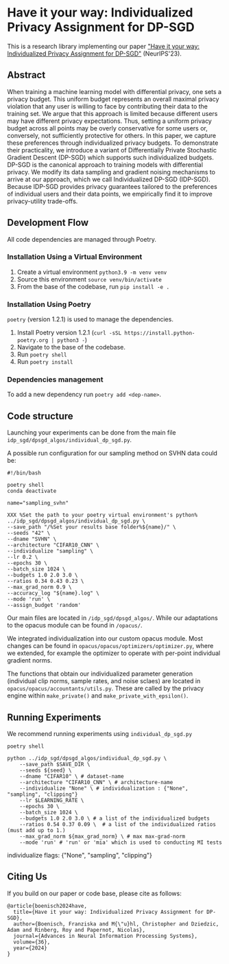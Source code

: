 # Have it your way: Individualized Privacy Assignment for DP-SGD

This is a research library implementing our paper ["Have it your way: Individualized Privacy Assignment for DP-SGD"](https://proceedings.neurips.cc/paper_files/paper/2023/file/3cbf627fa24fb6cb576e04e689b9428b-Paper-Conference.pdf) (NeurIPS'23).

## Abstract
When training a machine learning model with differential privacy, one sets a privacy budget. This uniform budget represents an overall maximal privacy violation that any user is willing to face by contributing their data to the training set. We argue that this approach is limited because different users may have different privacy expectations. Thus, setting a uniform privacy budget across all points may be overly conservative for some users or, conversely, not sufficiently protective for others. In this paper, we capture these preferences through individualized privacy budgets. To demonstrate their practicality, we introduce a variant of Differentially Private Stochastic Gradient Descent (DP-SGD) which supports such individualized budgets. DP-SGD is the canonical approach to training models with differential privacy. We modify its data sampling and gradient noising mechanisms to arrive at our approach, which we call Individualized DP-SGD (IDP-SGD). Because IDP-SGD provides privacy guarantees tailored to the preferences of individual users and their data points, we empirically find it to improve privacy-utility trade-offs.

## Development Flow

All code dependencies are managed through Poetry. 
### Installation Using a Virtual Environment 
1. Create a virtual environment `python3.9 -m venv venv`
2. Source this environment `source venv/bin/activate`
3. From the base of the codebase, run `pip install -e .`   

### Installation Using Poetry
`poetry` (version 1.2.1) is used to manage the dependencies.

1. Install Poetry version 1.2.1 (`curl -sSL https://install.python-poetry.org | python3 -`)
2. Navigate to the base of the codebase.
3. Run `poetry shell`
4. Run `poetry install`

### Dependencies management

To add a new dependency run `poetry add <dep-name>`.

## Code structure 

Launching your experiments can be done from the main file `idp_sgd/dpsgd_algos/individual_dp_sgd.py`.

A possible run configuration for our sampling method on SVHN data could be:
```
#!/bin/bash

poetry shell
conda deactivate

name="sampling_svhn"

XXX %Set the path to your poetry virtual environment's python% ../idp_sgd/dpsgd_algos/individual_dp_sgd.py \
--save_path "/%Set your results base folder%${name}/" \
--seeds "42" \
--dname "SVHN" \
--architecture "CIFAR10_CNN" \
--individualize "sampling" \
--lr 0.2 \
--epochs 30 \
--batch_size 1024 \
--budgets 1.0 2.0 3.0 \
--ratios 0.34 0.43 0.23 \
--max_grad_norm 0.9 \
--accuracy_log "${name}.log" \
--mode 'run' \
--assign_budget 'random'
```

Our main files are located in `/idp_sgd/dpsgd_algos/`.
While our adaptations to the opacus module can be found in `/opacus/`.

We integrated individualization into our custom opacus module. 
Most changes can be found in `opacus/opacus/optimizers/optimizer.py`, where we extended, for example the optimizer to
operate with per-point individual gradient norms.

The functions that obtain our individualized parameter generation (individual clip norms, sample rates, and noise sclaes)
are located in `opacus/opacus/accountants/utils.py`.
These are called by the privacy engine within `make_private()` and `make_private_with_epsilon()`.


## Running Experiments

We recommend running experiments using `individual_dp_sgd.py`

```
poetry shell

python ../idp_sgd/dpsgd_algos/individual_dp_sgd.py \
    --save_path $SAVE_DIR \
    --seeds ${seed} \
    --dname "CIFAR10" \ # dataset-name
    --architecture "CIFAR10_CNN" \ # architecture-name
    --individualize "None" \ # individualization : {"None", "sampling", "clipping"}
    --lr $LEARNING_RATE \
    --epochs 30 \
    --batch_size 1024 \
    --budgets 1.0 2.0 3.0 \ # a list of the individualized budgets 
    --ratios 0.54 0.37 0.09 \  # a list of the individualized ratios (must add up to 1.)
    --max_grad_norm ${max_grad_norm} \ # max max-grad-norm
    --mode 'run' # 'run' or 'mia' which is used to conducting MI tests
```

individualize flags: {"None", "sampling", "clipping"}

## Citing Us
If you build on our paper or code base, please cite as follows:
```
@article{boenisch2024have,
  title={Have it your way: Individualized Privacy Assignment for DP-SGD},
  author={Boenisch, Franziska and M{\"u}hl, Christopher and Dziedzic, Adam and Rinberg, Roy and Papernot, Nicolas},
  journal={Advances in Neural Information Processing Systems},
  volume={36},
  year={2024}
}
```

